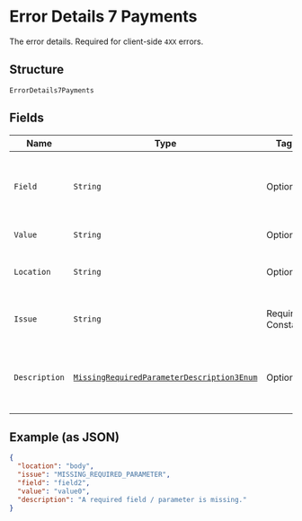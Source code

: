 
# Error Details 7 Payments

The error details. Required for client-side `4XX` errors.

## Structure

`ErrorDetails7Payments`

## Fields

| Name | Type | Tags | Description | Getter | Setter |
|  --- | --- | --- | --- | --- | --- |
| `Field` | `String` | Optional | The field that caused the error. If this field is in the body, set this value to the field's JSON pointer value. Required for client-side errors. | String getField() | setField(String field) |
| `Value` | `String` | Optional | The value of the field that caused the error. | String getValue() | setValue(String value) |
| `Location` | `String` | Optional | The location of the field that caused the error. Value is `body`, `path`, or `query`.<br>**Default**: `"body"` | String getLocation() | setLocation(String location) |
| `Issue` | `String` | Required, Constant | The unique, fine-grained application-level error code.<br>**Default**: `"MISSING_REQUIRED_PARAMETER"` | String getIssue() | setIssue(String issue) |
| `Description` | [`MissingRequiredParameterDescription3Enum`](../../doc/models/missing-required-parameter-description-3-enum.md) | Optional | The human-readable description for an issue. The description can change over the lifetime of an API, so clients must not depend on this value. | MissingRequiredParameterDescription3Enum getDescription() | setDescription(MissingRequiredParameterDescription3Enum description) |

## Example (as JSON)

```json
{
  "location": "body",
  "issue": "MISSING_REQUIRED_PARAMETER",
  "field": "field2",
  "value": "value0",
  "description": "A required field / parameter is missing."
}
```

